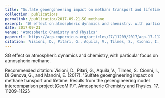 ```yaml
---
title: "Sulfate geoengineering impact on methane transport and lifetime: results from the Geoengineering Model Intercomparison Project (GeoMIP)"
collection: publications
permalink: /publication/2017-09-21-SG_methane
excerpt: 'SG effect on atmospheric dynamics and chemistry, with particular focus on atmospheric methane.'
date: 2017-09-21
venue: 'Atmospheric Chemistry and Physics'
paperurl: 'https://acp.copernicus.org/articles/17/11209/2017/acp-17-11209-2017.html'
citation: 'Visioni, D., Pitari, G., Aquila, V., Tilmes, S., Cionni, I., Di Genova, G., and Mancini, E. (2017). &quot;Sulfate geoengineering impact on methane transport and lifetime: Results from the geoengineering model intercomparison project (GeoMIP)&quot;. Atmospheric Chemistry and Physics. 17, 11209-11226'
---
```

SG effect on atmospheric dynamics and chemistry, with particular focus on atmospheric methane.

Recommended citation: Visioni, D., Pitari, G., Aquila, V., Tilmes, S., Cionni, I., Di Genova, G., and Mancini, E. (2017). &quot;Sulfate geoengineering impact on methane transport and lifetime: Results from the geoengineering model intercomparison project (GeoMIP)&quot;. Atmospheric Chemistry and Physics. 17, 11209-11226